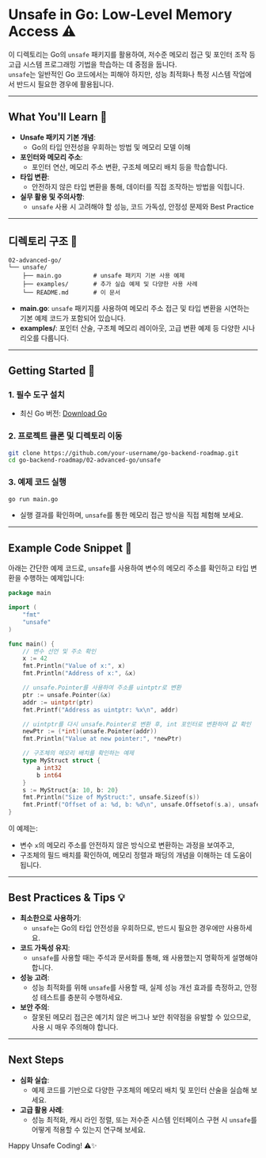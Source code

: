# Unsafe in Go: Low-Level Memory Access ⚠️

이 디렉토리는 Go의 `unsafe` 패키지를 활용하여, 저수준 메모리 접근 및 포인터 조작 등 고급 시스템 프로그래밍 기법을 학습하는 데 중점을 둡니다.  
`unsafe`는 일반적인 Go 코드에서는 피해야 하지만, 성능 최적화나 특정 시스템 작업에서 반드시 필요한 경우에 활용됩니다.

---

## What You'll Learn 🎯

- **Unsafe 패키지 기본 개념**:  
  - Go의 타입 안전성을 우회하는 방법 및 메모리 모델 이해
- **포인터와 메모리 주소**:  
  - 포인터 연산, 메모리 주소 변환, 구조체 메모리 배치 등을 학습합니다.
- **타입 변환**:  
  - 안전하지 않은 타입 변환을 통해, 데이터를 직접 조작하는 방법을 익힙니다.
- **실무 활용 및 주의사항**:  
  - `unsafe` 사용 시 고려해야 할 성능, 코드 가독성, 안정성 문제와 Best Practice

---

## 디렉토리 구조 📁

```plaintext
02-advanced-go/
└── unsafe/
    ├── main.go         # unsafe 패키지 기본 사용 예제
    ├── examples/       # 추가 실습 예제 및 다양한 사용 사례
    └── README.md       # 이 문서
```

- **main.go**: `unsafe` 패키지를 사용하여 메모리 주소 접근 및 타입 변환을 시연하는 기본 예제 코드가 포함되어 있습니다.
- **examples/**: 포인터 산술, 구조체 메모리 레이아웃, 고급 변환 예제 등 다양한 시나리오를 다룹니다.

---

## Getting Started 🚀

### 1. 필수 도구 설치
- 최신 Go 버전: [Download Go](https://go.dev/dl/)

### 2. 프로젝트 클론 및 디렉토리 이동
```bash
git clone https://github.com/your-username/go-backend-roadmap.git
cd go-backend-roadmap/02-advanced-go/unsafe
```

### 3. 예제 코드 실행
```bash
go run main.go
```
- 실행 결과를 확인하며, `unsafe`를 통한 메모리 접근 방식을 직접 체험해 보세요.

---

## Example Code Snippet 📄

아래는 간단한 예제 코드로, `unsafe`를 사용하여 변수의 메모리 주소를 확인하고 타입 변환을 수행하는 예제입니다:

```go
package main

import (
    "fmt"
    "unsafe"
)

func main() {
    // 변수 선언 및 주소 확인
    x := 42
    fmt.Println("Value of x:", x)
    fmt.Println("Address of x:", &x)

    // unsafe.Pointer를 사용하여 주소를 uintptr로 변환
    ptr := unsafe.Pointer(&x)
    addr := uintptr(ptr)
    fmt.Printf("Address as uintptr: %x\n", addr)

    // uintptr를 다시 unsafe.Pointer로 변환 후, int 포인터로 변환하여 값 확인
    newPtr := (*int)(unsafe.Pointer(addr))
    fmt.Println("Value at new pointer:", *newPtr)

    // 구조체의 메모리 배치를 확인하는 예제
    type MyStruct struct {
        a int32
        b int64
    }
    s := MyStruct{a: 10, b: 20}
    fmt.Println("Size of MyStruct:", unsafe.Sizeof(s))
    fmt.Printf("Offset of a: %d, b: %d\n", unsafe.Offsetof(s.a), unsafe.Offsetof(s.b))
}
```

이 예제는:
- 변수 `x`의 메모리 주소를 안전하지 않은 방식으로 변환하는 과정을 보여주고,
- 구조체의 필드 배치를 확인하여, 메모리 정렬과 패딩의 개념을 이해하는 데 도움이 됩니다.

---

## Best Practices & Tips 💡

- **최소한으로 사용하기**:  
  - `unsafe`는 Go의 타입 안전성을 우회하므로, 반드시 필요한 경우에만 사용하세요.
- **코드 가독성 유지**:  
  - `unsafe`를 사용할 때는 주석과 문서화를 통해, 왜 사용했는지 명확하게 설명해야 합니다.
- **성능 고려**:  
  - 성능 최적화를 위해 `unsafe`를 사용할 때, 실제 성능 개선 효과를 측정하고, 안정성 테스트를 충분히 수행하세요.
- **보안 주의**:  
  - 잘못된 메모리 접근은 예기치 않은 버그나 보안 취약점을 유발할 수 있으므로, 사용 시 매우 주의해야 합니다.

---

## Next Steps

- **심화 실습**:  
  - 예제 코드를 기반으로 다양한 구조체의 메모리 배치 및 포인터 산술을 실습해 보세요.
- **고급 활용 사례**:  
  - 성능 최적화, 캐시 라인 정렬, 또는 저수준 시스템 인터페이스 구현 시 `unsafe`를 어떻게 적용할 수 있는지 연구해 보세요.

Happy Unsafe Coding! ⚠️✨